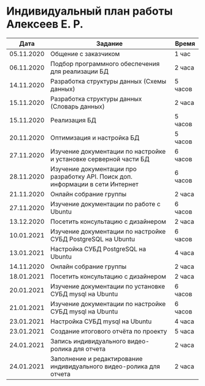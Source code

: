 # Индивидуальный план работы Алексеев Е. Р.

| Дата           | Задание                                              | Время     |
|----------------|------------------------------------------------------|-----------|
| 05.11.2020     | Общение с заказчиком                                 | 1 час     |
| 06.11.2020     | Подбор программного обеспечения для реализации БД    | 2 часа    |
| 14.11.2020     | Разработка структуры данных (Схемы данных)           | 5 часов   |
| 15.11.2020     | Разработка структуры данных (Словарь данных)         | 2 часа    |
| 15.11.2020     | Реализация БД                                        | 5 часов   |
| 20.11.2020     | Оптимизация и настройка БД                           | 5 часов   |
| 27.11.2020     | Изучение документации по настройке и установке серверной части БД | 6 часов   |
| 28.11.2020     | Изучение документации про разработку API. Поиск доп. информации в сети Интернет | 6 часов   |
| 21.11.2020     | Онлайн собрание группы | 2 часа    |
| 27.11.2020     | Изучение документации по работе с Ubuntu               | 6 часов   |
| 13.12.2020     | Посетить консультацию с дизайнером    | 2 часа    |
| 10.01.2021     | Изучение документации по настройке СУБД PostgreSQL на Ubuntu | 6 часов   |
| 13.01.2021     | Настройка СУБД PostgreSQL на Ubuntu | 4 часа   |
| 14.11.2020     | Онлайн собрание группы | 2 часа    |
| 18.01.2021     | Посетить консультацию с дизайнером    | 2 часа    |
| 20.01.2021     | Изучение документации по установке СУБД mysql на Ubuntu | 6 часов   |
| 21.01.2021     | Изучение документации по настройке СУБД mysql на Ubuntu | 6 часов   |
| 23.01.2021     | Настройка СУБД mysql на Ubuntu | 4 часа   |
| 23.01.2021     | Создание итогового отчёта по проекту | 5 часа   |
| 24.01.2021     | Запись индивидуального видео-ролика для отчета | 2 часа   |
| 24.01.2021     | Заполнение и редактирование индивидуального видео-ролика для отчета | 2 часа   |

